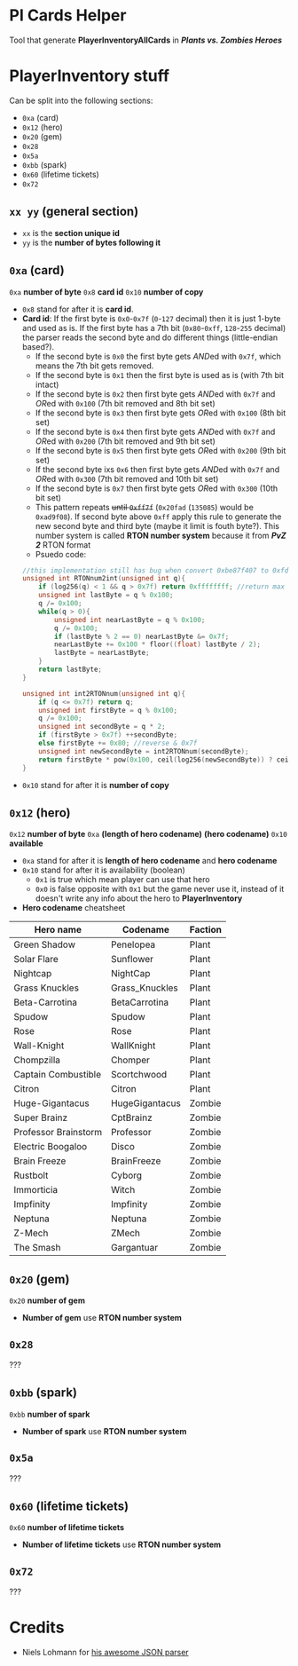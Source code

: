 # PI Cards Helper
Tool that generate **PlayerInventoryAllCards** in ***Plants vs. Zombies Heroes***

# PlayerInventory stuff
Can be split into the following sections:
* `0xa` (card)
* `0x12` (hero)
* `0x20` (gem)
* `0x28`
* `0x5a`
* `0xbb` (spark)
* `0x60` (lifetime tickets)
* `0x72`

## `xx yy` (general section)
* `xx` is the **section unique id**
* `yy` is the **number of bytes following it**

## `0xa` (card)
`0xa` **number of byte** `0x8` **card id** `0x10` **number of copy**
* `0x8` stand for after it is **card id**.
* **Card id**:  If the first byte is `0x0`-`0x7f` (`0`-`127` decimal) then it is just 1-byte and used as is. If the first byte has a 7th bit (`0x80`-`0xff`, `128`-`255` decimal) the parser reads the second byte and do different things (little-endian based?).
    * If the second byte is `0x0` the first byte gets *AND*ed with `0x7f`, which means the 7th bit gets removed.
    * If the second byte is `0x1` then the first byte is used as is (with 7th bit intact)
    * If the second byte is `0x2` then first byte gets *AND*ed with `0x7f` and *OR*ed with `0x100` (7th bit removed and 8th bit set)
    * If the second byte is `0x3` then first byte gets *OR*ed with `0x100` (8th bit set)
    * If the second byte is `0x4` then first byte gets *AND*ed with `0x7f` and *OR*ed with `0x200` (7th bit removed and 9th bit set)
    * If the second byte is `0x5` then first byte gets *OR*ed with `0x200` (9th bit set)
    * If the second byte ixs `0x6` then first byte gets *AND*ed with `0x7f` and *OR*ed with `0x300` (7th bit removed and 10th bit set)
    * If the second byte is `0x7` then first byte gets *OR*ed with `0x300` (10th bit set)
    *  This pattern repeats ~~until `0xff7f`~~ (`0x20fad` (`135085`) would be `0xad9f08`). If second byte above `0xff` apply this rule to generate the new second byte and third byte (maybe it limit is fouth byte?). This number system is called **RTON number system** because it from ***PvZ 2*** RTON format
    * Psuedo code:
    ```cpp
    //this implementation still has bug when convert 0xbe87f407 to 0xfd03be (correct would be 0x7e81df3b), kinda strange even I can't find why it would be 0x7e81df3b???
    unsigned int RTONnum2int(unsigned int q){
        if (log256(q) < 1 && q > 0x7f) return 0xffffffff; //return max when RTON number has 1 byte and > 0x7f
        unsigned int lastByte = q % 0x100;
        q /= 0x100;
        while(q > 0){
            unsigned int nearLastByte = q % 0x100;
            q /= 0x100;
            if (lastByte % 2 == 0) nearLastByte &= 0x7f;
            nearLastByte += 0x100 * floor((float) lastByte / 2);
            lastByte = nearLastByte;
        }
        return lastByte;
    }

    unsigned int int2RTONnum(unsigned int q){
        if (q <= 0x7f) return q;
        unsigned int firstByte = q % 0x100;
        q /= 0x100;
        unsigned int secondByte = q * 2;
        if (firstByte > 0x7f) ++secondByte;
        else firstByte += 0x80; //reverse & 0x7f
        unsigned int newSecondByte = int2RTONnum(secondByte);
        return firstByte * pow(0x100, ceil(log256(newSecondByte)) ? ceil(log256(newSecondByte)) : 1) + newSecondByte;
    }
    ```
* `0x10` stand for after it is **number of copy**

## `0x12` (hero)
`0x12` **number of byte** `0xa` **(length of hero codename)** **(hero codename)** `0x10` **available**
* `0xa` stand for after it is **length of hero codename** and **hero codename**
* `0x10` stand for after it is availability (boolean)
    * `0x1` is true which mean player can use that hero
    * `0x0` is false opposite with `0x1` but the game never use it, instead of it doesn't write any info about the hero to **PlayerInventory**
* **Hero codename** cheatsheet

Hero name | Codename | Faction
--- | --- | ---
Green Shadow | Penelopea | Plant
Solar Flare | Sunflower | Plant
Nightcap | NightCap | Plant
Grass Knuckles | Grass_Knuckles | Plant
Beta-Carrotina | BetaCarrotina | Plant
Spudow | Spudow | Plant
Rose | Rose | Plant
Wall-Knight | WallKnight | Plant
Chompzilla | Chomper | Plant
Captain Combustible | Scortchwood | Plant
Citron | Citron | Plant
Huge-Gigantacus | HugeGigantacus | Zombie
Super Brainz | CptBrainz | Zombie
Professor Brainstorm | Professor | Zombie
Electric Boogaloo | Disco | Zombie
Brain Freeze | BrainFreeze | Zombie
Rustbolt | Cyborg | Zombie
Immorticia | Witch | Zombie
Impfinity | Impfinity | Zombie
Neptuna | Neptuna | Zombie
Z-Mech | ZMech | Zombie
The Smash | Gargantuar | Zombie

## `0x20` (gem)
`0x20` **number of gem**
* **Number of gem** use **RTON number system**

## `0x28`
???

## `0xbb` (spark)
`0xbb` **number of spark**
* **Number of spark** use **RTON number system**

## `0x5a`
???

## `0x60` (lifetime tickets)
`0x60` **number of lifetime tickets**
* **Number of lifetime tickets** use **RTON number system**

## `0x72`
???

# Credits
* Niels Lohmann for [his awesome JSON parser](https://github.com/nlohmann/json)
